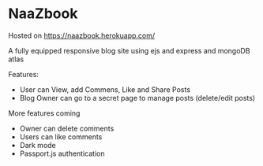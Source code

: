 # NaaZbook

Hosted on https://naazbook.herokuapp.com/

A fully equipped responsive blog site using ejs and express and mongoDB atlas

Features:

* User can View, add Commens, Like and Share Posts
* Blog Owner can go to a secret page to manage posts (delete/edit posts)

More features coming

* Owner can delete comments
* Users can like comments
* Dark mode
* Passport.js authentication
